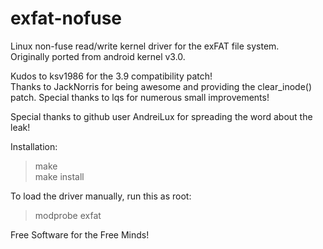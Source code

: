 exfat-nofuse
============

Linux non-fuse read/write kernel driver for the exFAT file system.<br />
Originally ported from android kernel v3.0.


Kudos to ksv1986 for the 3.9 compatibility patch!<br />
Thanks to JackNorris for being awesome and providing the clear_inode() patch.
Special thanks to lqs for numerous small improvements!


Special thanks to github user AndreiLux for spreading the word about the leak!<br />


Installation:
> make<br />
> make install

To load the driver manually, run this as root:
> modprobe exfat


Free Software for the Free Minds!
